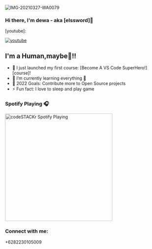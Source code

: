 ![IMG-20210327-WA0079](https://user-images.githubusercontent.com/48546605/113478649-5a9a0700-94b4-11eb-8885-2e4c98cc2b7c.jpg)



### Hi there, I'm dewa - aka [elssword]👋


[youtube]:

[![youtube](https://user-images.githubusercontent.com/48546605/113478804-60441c80-94b5-11eb-9cb3-c7dbc61657a7.jpg)](https://youtube.com/channel/UCGE4mY4tJ0iyWJl-u2FEFkA)

## I'm a Human,maybe🤣!!

- 🔭 I just launched my first course: [Become A VS Code SuperHero!][course]!
- 🌱 I’m currently learning everything 🤣
- 🥅 2022 Goals: Contribute more to Open Source projects
- ⚡ Fun fact: I love to sleep and play game

### Spotify Playing 🎧

[<img src="https://now-playing-codestackr.vercel.app/api/spotify-playing" alt="codeSTACKr Spotify Playing" width="350" />](https://open.spotify.com/user/swyqyimdc12jajde4vpwd2x1b)

### Connect with me:
+6282230105009
